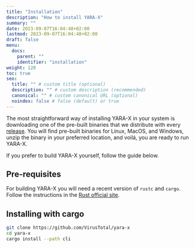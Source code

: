```yaml
---
title: "Installation"
description: "How to install YARA-X"
summary: ""
date: 2023-09-07T16:04:48+02:00
lastmod: 2023-09-07T16:04:48+02:00
draft: false
menu:
  docs:
    parent: ""
    identifier: "installation"
weight: 120
toc: true
seo:
  title: "" # custom title (optional)
  description: "" # custom description (recommended)
  canonical: "" # custom canonical URL (optional)
  noindex: false # false (default) or true
---
```


The most straightforward way of installing YARA-X in your system is downloading
one of the pre-built binaries that we distribute with
every [release](https://github.com/VirusTotal/yara-x/releases). You will find
pre-built binaries for Linux, MacOS, and Windows, unzip the binary in
your preferred location, and voilá, you are ready to run YARA-X.

If you prefer to build YARA-X yourself, follow the guide below.

## Pre-requisites

For building YARA-X you will need a recent version of `rustc` and `cargo`.
Follow the instructions in
the [Rust official site](https://www.rust-lang.org/learn/get-started).

## Installing with cargo

```bash
git clone https://github.com/VirusTotal/yara-x 
cd yara-x
cargo install --path cli
```
